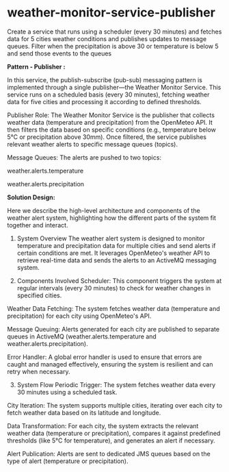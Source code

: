 # weather-monitor-service-publisher
Create a service that runs using a scheduler (every 30 minutes) and fetches data for 5 cities weather conditions and publishes updates to message queues.   Filter when the precipitation is above 30 or temperature is below 5 and send those events to the queues

**Pattern - Publisher :**

In this service, the publish-subscribe (pub-sub) messaging pattern is implemented through a single publisher—the Weather Monitor Service. This service runs on a scheduled basis (every 30 minutes), fetching weather data for five cities and processing it according to defined thresholds.

Publisher Role: The Weather Monitor Service is the publisher that collects weather data (temperature and precipitation) from the OpenMeteo API. It then filters the data based on specific conditions (e.g., temperature below 5°C or precipitation above 30mm). Once filtered, the service publishes relevant weather alerts to specific message queues (topics).

Message Queues: The alerts are pushed to two topics:

weather.alerts.temperature

weather.alerts.precipitation

**Solution Design:**

Here we describe the high-level architecture and components of the weather alert system, highlighting how the different parts of the system fit together and interact.

1. System Overview
The weather alert system is designed to monitor temperature and precipitation data for multiple cities and send alerts if certain conditions are met. It leverages OpenMeteo's weather API to retrieve real-time data and sends the alerts to an ActiveMQ messaging system.

2. Components Involved
Scheduler: This component triggers the system at regular intervals (every 30 minutes) to check for weather changes in specified cities.

Weather Data Fetching: The system fetches weather data (temperature and precipitation) for each city using OpenMeteo's API.

Message Queuing: Alerts generated for each city are published to separate queues in ActiveMQ (weather.alerts.temperature and weather.alerts.precipitation).

Error Handler: A global error handler is used to ensure that errors are caught and managed effectively, ensuring the system is resilient and can retry when necessary.

3. System Flow
Periodic Trigger: The system fetches weather data every 30 minutes using a scheduled task.

City Iteration: The system supports multiple cities, iterating over each city to fetch weather data based on its latitude and longitude.

Data Transformation: For each city, the system extracts the relevant weather data (temperature or precipitation), compares it against predefined thresholds (like 5°C for temperature), and generates an alert if necessary.

Alert Publication: Alerts are sent to dedicated JMS queues based on the type of alert (temperature or precipitation).
